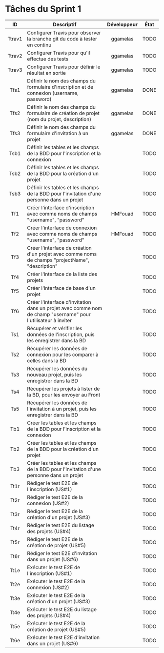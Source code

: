 Tâches du Sprint 1
==

| ID | Descriptif | Développeur | État |
| :-: | -- | :-: | :-: |
| Ttrav1 | Configurer Travis pour observer la branche git du code à tester en continu | ggamelas | TODO |
| Ttrav2 | Configurer Travis pour qu'il effectue des tests | ggamelas | TODO |
| Ttrav3 | Configurer Travis pour définir le résultat en sortie | ggamelas | TODO |
| Tfs1 | Définir le nom des champs du formulaire d'inscription et de connexion (username, password) | ggamelas | DONE |
| Tfs2 | Définir le nom des champs du formulaire de création de projet (nom du projet, description) | ggamelas | DONE |
| Tfs3 | Définir le nom des champs du formulaire d'invitation à un projet | ggamelas | DONE |
| Tsb1 | Définir les tables et les champs de la BDD pour l'inscription et la connexion |  | TODO |
| Tsb2 | Définir les tables et les champs de la BDD pour la création d'un projet |  | TODO |
| Tsb3 | Définir les tables et les champs de la BDD pour l'invitation d'une personne dans un projet |  | TODO |
| Tf1 | Créer l'interface d'inscription avec comme noms de champs "username", "password" | HMFouad | TODO |
| Tf2 | Créer l'interface de connexion avec comme noms de champs "username", "password" | HMFouad | TODO |
| Tf3 | Créer l'interface de création d'un projet avec comme noms de champs "projectName", "description" |  | TODO |
| Tf4 | Créer l'interface de la liste des projets |  | TODO |
| Tf5 | Créer l'interface de base d'un projet |  | TODO |
| Tf6 | Créer l'interface d'invitation dans un projet avec comme nom de champ "username" pour l'utilisateur à inviter |  | TODO |
| Ts1 | Récupérer et vérifier les données de l'inscription, puis les enregistrer dans la BD |  | TODO |
| Ts2 | Récupérer les données de connexion pour les comparer à celles dans la BD |  | TODO |
| Ts3 | Récupérer les données du nouveau projet, puis les enregistrer dans la BD |  | TODO |
| Ts4 | Récupérer les projets à lister de la BD, pour les envoyer au Front |  | TODO |
| Ts5 | Récupérer les données de l'invitation à un projet, puis les enregistrer dans la BD |  | TODO |
| Tb1 | Créer les tables et les champs de la BDD pour l'inscription et la connexion |  | TODO |
| Tb2 | Créer les tables et les champs de la BDD pour la création d'un projet |  | TODO |
| Tb3 | Créer les tables et les champs de la BDD pour l'invitation d'une personne dans un projet |  | TODO |
| Tt1r | Rédiger le test E2E de l'inscription (US#1) |  | TODO |
| Tt2r | Rédiger le test E2E de la connexion (US#2) |  | TODO |
| Tt3r | Rédiger le test E2E de la création d'un projet (US#3) |  | TODO |
| Tt4r | Rédiger le test E2E du listage des projets (US#4) |  | TODO |
| Tt5r | Rédiger le test E2E de la création de projet (US#5) |  | TODO |
| Tt6r | Rédiger le test E2E d'invitation dans un projet (US#6) |  | TODO |
| Tt1e | Exécuter le test E2E de l'inscription (US#1) |  | TODO |
| Tt2e | Exécuter le test E2E de la connexion (US#2) |  | TODO |
| Tt3e | Exécuter le test E2E de la création d'un projet (US#3) |  | TODO |
| Tt4e | Exécuter le test E2E du listage des projets (US#4) |  | TODO |
| Tt5e | Exécuter le test E2E de la création de projet (US#5) |  | TODO |
| Tt6e | Exécuter le test E2E d'invitation dans un projet (US#6) |  | TODO |
